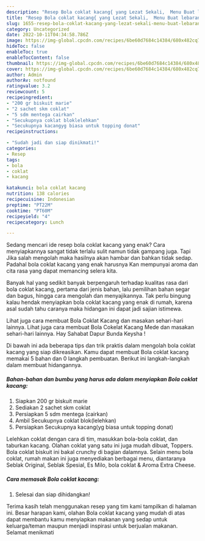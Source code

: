 ```yaml
---
description: "Resep Bola coklat kacang{ yang Lezat Sekali,  Menu Buat lebaran"
title: "Resep Bola coklat kacang{ yang Lezat Sekali,  Menu Buat lebaran"
slug: 1655-resep-bola-coklat-kacang-yang-lezat-sekali-menu-buat-lebaran
category: Uncategorized
date: 2022-10-11T04:34:58.786Z
image: https://img-global.cpcdn.com/recipes/6be60d7684c14384/680x482cq70/bola-coklat-kacang-foto-resep-utama.jpg
hideToc: false
enableToc: true
enableTocContent: false
thumbnail: https://img-global.cpcdn.com/recipes/6be60d7684c14384/680x482cq70/bola-coklat-kacang-foto-resep-utama.jpg
cover: https://img-global.cpcdn.com/recipes/6be60d7684c14384/680x482cq70/bola-coklat-kacang-foto-resep-utama.jpg
author: Admin
authorAv: notfound
ratingvalue: 3.2
reviewcount: 5
recipeingredient:
- "200 gr biskuit marie"
- "2 sachet skm coklat"
- "5 sdm mentega cairkan"
- "Secukupnya coklat bloklelehkan"
- "Secukupnya kacangyg biasa untuk topping donat"
recipeinstructions:

- "Sudah jadi dan siap dinikmati!"
categories:
- Resep
tags:
- bola
- coklat
- kacang

katakunci: bola coklat kacang 
nutrition: 138 calories
recipecuisine: Indonesian
preptime: "PT22M"
cooktime: "PT60M"
recipeyield: "4"
recipecategory: Lunch

---
```



Sedang mencari ide resep bola coklat kacang yang enak? Cara menyiapkannya sangat tidak terlalu sulit namun tidak gampang juga. Tapi Jika salah mengolah maka hasilnya akan hambar dan bahkan tidak sedap. Padahal bola coklat kacang yang enak harusnya Kan mempunyai aroma dan cita rasa yang dapat memancing selera kita.


Banyak hal yang sedikit banyak berpengaruh terhadap kualitas rasa dari bola coklat kacang, pertama dari jenis bahan, lalu pemilihan bahan segar dan bagus, hingga cara mengolah dan menyajikannya. Tak perlu bingung kalau hendak menyiapkan bola coklat kacang yang enak di rumah, karena asal sudah tahu caranya maka hidangan ini dapat jadi sajian istimewa.

Lihat juga cara membuat Bola Coklat Kacang dan masakan sehari-hari lainnya. Lihat juga cara membuat Bola Cokelat Kacang Mede dan masakan sehari-hari lainnya. Hay Sahabat Dapur Bunda Keysha !


Di bawah ini ada beberapa tips dan trik praktis dalam mengolah bola coklat kacang yang siap dikreasikan. Kamu dapat membuat Bola coklat kacang memakai 5 bahan dan 0 langkah pembuatan. Berikut ini langkah-langkah dalam membuat hidangannya.

<!--inarticleads1-->

##### Bahan-bahan dan bumbu yang harus ada dalam menyiapkan Bola coklat kacang:

1. Siapkan 200 gr biskuit marie
1. Sediakan 2 sachet skm coklat
1. Persiapkan 5 sdm mentega (cairkan)
1. Ambil Secukupnya coklat blok(lelehkan)
1. Persiapkan Secukupnya kacang(yg biasa untuk topping donat)


Lelehkan coklat dengan cara di tim, masukkan bola-bola coklat, dan taburkan kacang. Olahan coklat yang satu ini juga mudah dibuat, Toppers. Bola coklat biskuit ini bakal crunchy di bagian dalamnya. Selain menu bola coklat, rumah makan ini juga menyediakan berbagai menu, diantaranya Seblak Original, Seblak Spesial, Es Milo, bola coklat &amp; Aroma Extra Cheese. 

<!--inarticleads2-->

##### Cara memasak Bola coklat kacang:


1. Selesai dan siap dihidangkan!



Terima kasih telah menggunakan resep yang tim kami tampilkan di halaman ini. Besar harapan kami, olahan Bola coklat kacang yang mudah di atas dapat membantu kamu menyiapkan makanan yang sedap untuk keluarga/teman maupun menjadi inspirasi untuk berjualan makanan. Selamat menikmati
